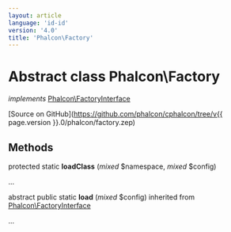 ```yaml
---
layout: article
language: 'id-id'
version: '4.0'
title: 'Phalcon\Factory'
---
```

# Abstract class **Phalcon\Factory**

*implements* [Phalcon\FactoryInterface](Phalcon_FactoryInterface)

[Source on GitHub](https://github.com/phalcon/cphalcon/tree/v{{ page.version }}.0/phalcon/factory.zep)

## Methods

protected static **loadClass** (*mixed* $namespace, *mixed* $config)

...

abstract public static **load** (*mixed* $config) inherited from [Phalcon\FactoryInterface](Phalcon_FactoryInterface)

...